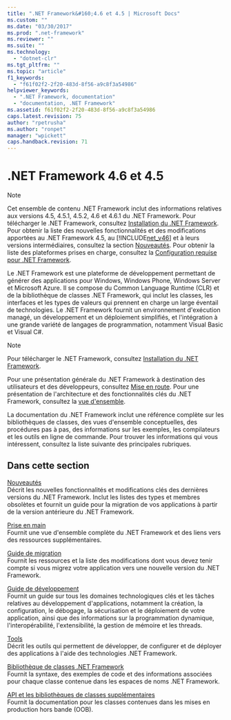 ```yaml
---
title: ".NET Framework&#160;4.6 et 4.5 | Microsoft Docs"
ms.custom: ""
ms.date: "03/30/2017"
ms.prod: ".net-framework"
ms.reviewer: ""
ms.suite: ""
ms.technology: 
  - "dotnet-clr"
ms.tgt_pltfrm: ""
ms.topic: "article"
f1_keywords: 
  - "f61f02f2-2f20-483d-8f56-a9c8f3a54986"
helpviewer_keywords: 
  - ".NET Framework, documentation"
  - "documentation, .NET Framework"
ms.assetid: f61f02f2-2f20-483d-8f56-a9c8f3a54986
caps.latest.revision: 75
author: "rpetrusha"
ms.author: "ronpet"
manager: "wpickett"
caps.handback.revision: 71
---
```

# .NET Framework&#160;4.6 et 4.5
> [!NOTE]
>  Cet ensemble de contenu .NET Framework inclut des informations relatives aux versions 4.5, 4.5.1, 4.5.2, 4.6 et 4.6.1 du .NET Framework. Pour télécharger le .NET Framework, consultez [Installation du .NET Framework](../../docs/framework/install/guide-for-developers.md). Pour obtenir la liste des nouvelles fonctionnalités et des modifications apportées au .NET Framework 4.5, au [!INCLUDE[net_v46](../../includes/net-v46-md.md)] et à leurs versions intermédiaires, consultez la section [Nouveautés](../../docs/framework/whats-new/index.md). Pour obtenir la liste des plateformes prises en charge, consultez la [Configuration requise pour .NET Framework](../../docs/framework/get-started/system-requirements.md).  
  
 Le .NET Framework est une plateforme de développement permettant de générer des applications pour Windows, Windows Phone, Windows Server et Microsoft Azure. Il se compose du Common Language Runtime \(CLR\) et de la bibliothèque de classes .NET Framework, qui inclut les classes, les interfaces et les types de valeurs qui prennent en charge un large éventail de technologies. Le .NET Framework fournit un environnement d'exécution managé, un développement et un déploiement simplifiés, et l'intégration à une grande variété de langages de programmation, notamment Visual Basic et Visual C\#.  
  
> [!NOTE]
>  Pour télécharger le .NET Framework, consultez [Installation du .NET Framework](../../docs/framework/install/guide-for-developers.md).  
  
 Pour une présentation générale du .NET Framework à destination des utilisateurs et des développeurs, consultez [Mise en route](../../docs/framework/get-started/index.md). Pour une présentation de l'architecture et des fonctionnalités clés du .NET Framework, consultez la [vue d'ensemble](../../docs/framework/get-started/overview.md).  
  
 La documentation du .NET Framework inclut une référence complète sur les bibliothèques de classes, des vues d'ensemble conceptuelles, des procédures pas à pas, des informations sur les exemples, les compilateurs et les outils en ligne de commande. Pour trouver les informations qui vous intéressent, consultez la liste suivante des principales rubriques.  
  
## Dans cette section  
 [Nouveautés](../../docs/framework/whats-new/index.md)  
 Décrit les nouvelles fonctionnalités et modifications clés des dernières versions du .NET Framework. Inclut les listes des types et membres obsolètes et fournit un guide pour la migration de vos applications à partir de la version antérieure du .NET Framework.  
  
 [Prise en main](../../docs/framework/get-started/index.md)  
 Fournit une vue d'ensemble complète du .NET Framework et des liens vers des ressources supplémentaires.  
  
 [Guide de migration](../Topic/Migration%20Guide%20to%20the%20.NET%20Framework%204.6%20and%204.5%20.md)  
 Fournit les ressources et la liste des modifications dont vous devez tenir compte si vous migrez votre application vers une nouvelle version du .NET Framework.  
  
 [Guide de développement](../../docs/framework/development-guide.md)  
 Fournit un guide sur tous les domaines technologiques clés et les tâches relatives au développement d'applications, notamment la création, la configuration, le débogage, la sécurisation et le déploiement de votre application, ainsi que des informations sur la programmation dynamique, l'interopérabilité, l'extensibilité, la gestion de mémoire et les threads.  
  
 [Tools](../../docs/framework/tools/index.md)  
 Décrit les outils qui permettent de développer, de configurer et de déployer des applications à l'aide des technologies .NET Framework.  
  
 [Bibliothèque de classes .NET Framework](../Topic/.NET%20Framework%20Class%20Library.md)  
 Fournit la syntaxe, des exemples de code et des informations associées pour chaque classe contenue dans les espaces de noms .NET Framework.  
  
 [API et les bibliothèques de classes supplémentaires](../../ml/index.xml)  
 Fournit la documentation pour les classes contenues dans les mises en production hors bande \(OOB\).
